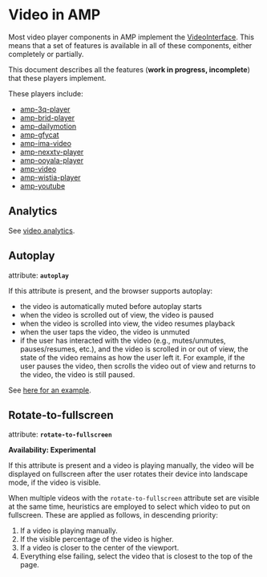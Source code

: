# Video in AMP

Most video player components in AMP implement the [VideoInterface](https://github.com/ampproject/amphtml/blob/master/src/video-interface.js). This means
that a set of features is available in all of these components, either completely
or partially.

This document describes all the features (**work in progress, incomplete**) that
these players implement.

These players include:

- [amp-3q-player](https://www.ampproject.org/docs/reference/components/amp-3q-player)
- [amp-brid-player](https://www.ampproject.org/docs/reference/components/amp-brid-player)
- [amp-dailymotion](https://www.ampproject.org/docs/reference/components/amp-dailymotion)
- [amp-gfycat](https://www.ampproject.org/docs/reference/components/amp-gfycat)
- [amp-ima-video](https://www.ampproject.org/docs/reference/components/amp-ima-video)
- [amp-nexxtv-player](https://www.ampproject.org/docs/reference/components/amp-nexxtv-player)
- [amp-ooyala-player](https://www.ampproject.org/docs/reference/components/amp-ooyala-player)
- [amp-video](https://www.ampproject.org/docs/reference/components/amp-video)
- [amp-wistia-player](https://www.ampproject.org/docs/reference/components/amp-wistia-player)
- [amp-youtube](https://www.ampproject.org/docs/reference/components/amp-youtube)

<a id="analytics"></a>

## Analytics

See [video analytics](/extensions/amp-analytics/amp-video-analytics.md).

<a id="autoplay"></a>

## Autoplay

attribute: **`autoplay`**

If this attribute is present, and the browser supports autoplay:

- the video is automatically muted before autoplay starts
- when the video is scrolled out of view, the video is paused
- when the video is scrolled into view, the video resumes playback
- when the user taps the video, the video is unmuted
- if the user has interacted with the video (e.g., mutes/unmutes, pauses/resumes, etc.), and the video is scrolled in or out of view, the state of the video remains as how the user left it. For example, if the user pauses the video, then scrolls the video out of view and returns to the video, the video is still paused.

See [here for an example](https://ampbyexample.com/components/amp-video/#autoplay).

<a id="rotate-to-fullscreen"></a>

## Rotate-to-fullscreen

attribute: **`rotate-to-fullscreen`**

**Availability: Experimental**

If this attribute is present and a video is playing manually, the video will be
displayed on fullscreen after the user rotates their device into landscape mode,
if the video is visible.

When multiple videos with the `rotate-to-fullscreen` attribute set are visible
at the same time, heuristics are employed to select which video to put on
fullscreen. These are applied as follows, in descending priority:

1. If a video is playing manually.
2. If the visible percentage of the video is higher.
3. If a video is closer to the center of the viewport.
4. Everything else failing, select the video that is closest to the top of the
page.

